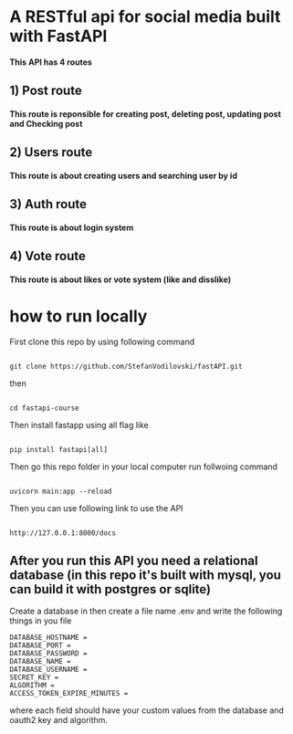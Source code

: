 # A RESTful api for social media built with FastAPI

#### This API  has 4 routes

## 1) Post route

#### This route is reponsible for creating post, deleting post, updating post and Checking post

## 2) Users route

#### This route is about creating users and searching user by id

## 3) Auth route

#### This route is about login system

## 4) Vote route

 #### This route is about likes or vote system (like and disslike)

# how to run locally
First clone this repo by using following command
````

git clone https://github.com/StefanVodilovski/fastAPI.git

````
then 
````

cd fastapi-course

````

Then install fastapp using all flag like 

````

pip install fastapi[all]

````

Then go this repo folder in your local computer run follwoing command
````

uvicorn main:app --reload

````

Then you can use following link to use the  API

````

http://127.0.0.1:8000/docs 

````
## After you run this API you need a relational database (in this repo it's built with mysql, you can build it with postgres or sqlite)

Create a database in then create a file name .env and write the following things in you file 
````
DATABASE_HOSTNAME = 
DATABASE_PORT = 
DATABASE_PASSWORD = 
DATABASE_NAME = 
DATABASE_USERNAME = 
SECRET_KEY = 
ALGORITHM = 
ACCESS_TOKEN_EXPIRE_MINUTES =

````
where each field should have your custom values from the database and oauth2 key and algorithm.
